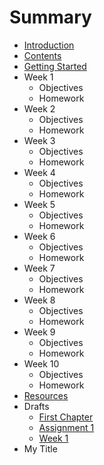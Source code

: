 # Summary

* [Introduction](README.md)
* [Contents](SUMMARY.md)
* [Getting Started](getting-started.md)
* Week 1
   * Objectives
   * Homework
* Week 2
   * Objectives
   * Homework
* Week 3
   * Objectives
   * Homework
* Week 4
   * Objectives
   * Homework
* Week 5
   * Objectives
   * Homework
* Week 6
   * Objectives
   * Homework
* Week 7
   * Objectives
   * Homework
* Week 8
   * Objectives
   * Homework
* Week 9
   * Objectives
   * Homework
* Week 10
   * Objectives
   * Homework
* [Resources](resources.md)
* Drafts
   * [First Chapter](chapter1.md)
   * [Assignment 1](assignment_01.md)
   * [Week 1](week_01.md)
* My Title

